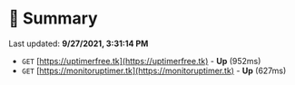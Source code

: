 # 📖 Summary
Last updated: **9/27/2021, 3:31:14 PM**

- `GET` [https://uptimerfree.tk](https://uptimerfree.tk) - **Up** (952ms)
- `GET` [https://monitoruptimer.tk](https://monitoruptimer.tk) - **Up** (627ms)
